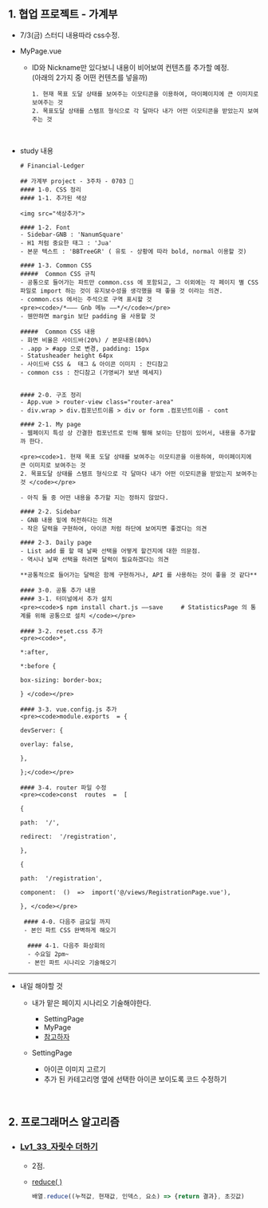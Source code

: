 ## 1. 협업 프로젝트 - 가계부
- 7/3(금) 스터디 내용따라 css수정.

- MyPage.vue
  - ID와 Nickname만 있다보니 내용이 비어보여 컨텐츠를 추가할 예정.    
    (아래의 2가지 중 어떤 컨텐츠를 넣을까)
    ```
    1. 현재 목표 도달 상태를 보여주는 이모티콘을 이용하여, 마이페이지에 큰 이미지로 보여주는 것
    2. 목표도달 상태를 스탬프 형식으로 각 달마다 내가 어떤 이모티콘을 받았는지 보여주는 것 
    ```
    
<br/>

- study 내용

  ```
  # Financial-Ledger

  ## 가계부 project - 3주차 - 0703 🎈
  #### 1-0. CSS 정리
  #### 1-1. 추가된 색상

  <img src="색상추가">

  #### 1-2. Font
  - Sidebar-GNB : 'NanumSquare'
  - H1 처럼 중요한 태그 : 'Jua'
  - 본문 텍스트 : 'BBTreeGR' ( 유토 - 상황에 따라 bold, normal 이용할 것)

  #### 1-3. Common CSS
  #####  Common CSS 규칙
  - 공통으로 들어가는 파트만 common.css 에 포함되고, 그 이외에는 각 페이지 별 CSS 파일로 import 하는 것이 유지보수성을 생각했을 때 좋을 것 이라는 의견.
  - common.css 에서는 주석으로 구역 표시할 것
  <pre><code>/*——— Gnb 메뉴 ——*/</code></pre>
  - 웬만하면 margin 보단 padding 을 사용할 것

  #####  Common CSS 내용
  - 화면 비율은 사이드바(20%) / 본문내용(80%)
  - .app > #app 으로 변경, padding: 15px
  - Statusheader height 64px
  - 사이드바 CSS &  태그 & 아이콘 이미지 : 잔디참고
  - common css : 잔디참고 (가영씨가 보낸 메세지)


  #### 2-0. 구조 정리
  - App.vue > router-view class="router-area"
  - div.wrap > div.컴포넌트이름 > div or form .컴포넌트이름 - cont

  #### 2-1. My page 
  - 웹페이지 특성 상 간결한 컴포넌트로 인해 휑해 보이는 단점이 있어서, 내용을 추가할 까 한다.

  <pre><code>1. 현재 목표 도달 상태를 보여주는 이모티콘을 이용하여, 마이페이지에 큰 이미지로 보여주는 것
  2. 목표도달 상태를 스탬프 형식으로 각 달마다 내가 어떤 이모티콘을 받았는지 보여주는 것 </code></pre>

  - 아직 둘 중 어떤 내용을 추가할 지는 정하지 않았다.

  #### 2-2. Sidebar
  - GNB 내용 밑에 허전하다는 의견
  - 작은 달력을 구현하여, 아이콘 처럼 하단에 보여지면 좋겠다는 의견

  #### 2-3. Daily page
  - List add 를 할 때 날짜 선택을 어떻게 할건지에 대한 의문점.
  - 역시나 날짜 선택을 하려면 달력이 필요하겠다는 의견

  **공통적으로 들어가는 달력은 함께 구현하거나, API 를 사용하는 것이 좋을 것 같다**

  #### 3-0. 공통 추가 내용
  #### 3-1. 터미널에서 추가 설치 
  <pre><code>$ npm install chart.js ——save     # StatisticsPage 의 통계를 위해 공통으로 설치 </code></pre>

  #### 3-2. reset.css 추가 
  <pre><code>*,

  *:after,

  *:before {

  box-sizing: border-box;

  } </code></pre>

  #### 3-3. vue.config.js 추가  
  <pre><code>module.exports  = {

  devServer: {

  overlay: false,

  },

  };</code></pre>

  #### 3-4. router 파일 수정 
  <pre><code>const  routes  =  [

  {

  path:  '/',

  redirect:  '/registration',

  },

  {

  path:  '/registration',

  component:  ()  =>  import('@/views/RegistrationPage.vue'),

  }, </code></pre> 

   #### 4-0. 다음주 금요일 까지
   - 본인 파트 CSS 완벽하게 해오기

    #### 4-1. 다음주 화상회의
    - 수요일 2pm~
    - 본인 파트 시나리오 기술해오기
  ```
  
  
 ***
  - 내일 해야할 것
      - 내가 맡은 페이지 시나리오 기술해야한다.
        - SettingPage
        - MyPage
        - [참고하자](https://meetup.toast.com/posts/174)
        
      - SettingPage
        - 아이콘 이미지 고르기
        - 추가 된 카테고리명 옆에 선택한 아이콘 보이도록 코드 수정하기




<br/> 

## 2. 프로그래머스 알고리즘
- ### [Lv1_33_자릿수 더하기](https://github.com/EunJaePark/algorithm/blob/master/Lv1_33_%EC%9E%90%EB%A6%BF%EC%88%98%20%EB%8D%94%ED%95%98%EA%B8%B0.html)
  
  - 2점.
  
  - [reduce( )](https://developer.mozilla.org/ko/docs/Web/JavaScript/Reference/Global_Objects/Array/Reduce)
    ```javascript
    배열.reduce((누적값, 현재값, 인덱스, 요소) => {return 결과}, 초깃값)
    ```
    


